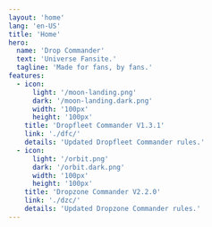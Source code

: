 ```yaml
---
layout: 'home'
lang: 'en-US'
title: 'Home'
hero:
  name: 'Drop Commander'
  text: 'Universe Fansite.'
  tagline: 'Made for fans, by fans.'
features:
  - icon:
      light: '/moon-landing.png'
      dark: '/moon-landing.dark.png'
      width: '100px'
      height: '100px'
    title: 'Dropfleet Commander V1.3.1'
    link: './dfc/'
    details: 'Updated Dropfleet Commander rules.'
  - icon:
      light: '/orbit.png'
      dark: '/orbit.dark.png'
      width: '100px'
      height: '100px'
    title: 'Dropzone Commander V2.2.0'
    link: './dzc/'
    details: 'Updated Dropzone Commander rules.'
---
```

